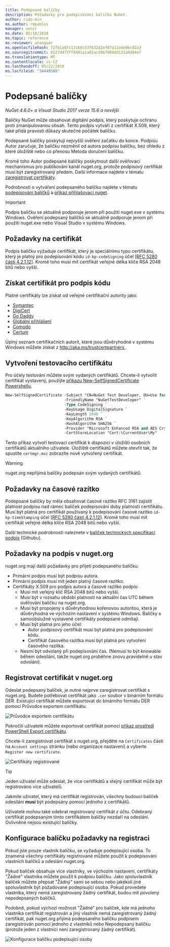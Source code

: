 ```yaml
---
title: Podepsané balíčky
description: Požadavky pro podepisování balíčku NuGet.
author: rido-min
ms.author: rmpablos
manager: unnir
ms.date: 05/18/2018
ms.topic: reference
ms.reviewer: ananguar
ms.openlocfilehash: 72fb1a87c13160c53f632d2ef87a12a4e9bc02a3
ms.sourcegitcommit: 8127dd73ff8481a1a01acd9b7004dd131a9d84e7
ms.translationtype: MT
ms.contentlocale: cs-CZ
ms.lasthandoff: 05/22/2018
ms.locfileid: "34449588"
---
```

# <a name="signed-packages"></a>Podepsané balíčky

*NuGet 4.6.0+ a Visual Studio 2017 verze 15.6 a novější*

Balíčky NuGet může obsahovat digitální podpis, který poskytuje ochranu proti zmanipulovanou obsah. Tento podpis vytváří z certifikát X.509, který také přidá pravosti důkazy skutečné počátek balíčku.

Podepsané balíčky poskytují nejvyšší ověření začátku do konce. Podpisu Autor zaručuje, že balíčku nezměnil od autora podpisu balíčku, bez ohledu z které úložiště nebo co přenosu Metoda doručení balíčku.

Kromě toho Autor podepsané balíčky poskytnout další ověřovací mechanismus pro publikování kanál nuget.org, protože podpisový certifikát musí být zaregistrovaný předem. Další informace najdete v tématu [zaregistrovat certifikáty](#register-certificate-on-nugetorg).

Podrobnosti o vytváření podepsaného balíčku najdete v tématu [podepisování balíčků](../create-packages/Sign-a-package.md) a [příkaz přihlašovací nuget](../tools/cli-ref-sign.md).

> [!Important]
> Podpis balíčku se aktuálně podporuje jenom při použití nuget.exe v systému Windows. Ověření podepsaný balíčků se aktuálně podporuje jenom při použití nuget.exe nebo Visual Studio v systému Windows.

## <a name="certificate-requirements"></a>Požadavky na certifikát

Podpis balíčku vyžaduje certifikát, který je speciálnímu typu certifikátu, který je platný pro podepisování kódu `id-kp-codeSigning` účel [[RFC 5280 části 4.2.1.12](https://tools.ietf.org/html/rfc5280#section-4.2.1.12)]. Kromě toho musí mít certifikát veřejné délka klíče RSA 2048 bitů nebo vyšší.

## <a name="get-a-code-signing-certificate"></a>Získat certifikát pro podpis kódu

Platné certifikáty lze získat od veřejné certifikační autority jako:

- [Symantec](https://trustcenter.websecurity.symantec.com/process/trust/productOptions?productType=SoftwareValidationClass3)
- [DigiCert](https://www.digicert.com/code-signing/)
- [Go Daddy](https://www.godaddy.com/web-security/code-signing-certificate)
- [Globální přihlášení](https://www.globalsign.com/en/code-signing-certificate/)
- [Comodo](https://www.comodo.com/e-commerce/code-signing/code-signing-certificate.php)
- [Certum](https://www.certum.eu/certum/cert,offer_en_open_source_cs.xml) 

Úplný seznam certifikačních autorit, které jsou důvěryhodné v systému Windows můžete získat z [ http://aka.ms/trustcertpartners ](http://aka.ms/trustcertpartners).

## <a name="create-a-test-certificate"></a>Vytvoření testovacího certifikátu

Pro účely testování můžete svým vydaných certifikátů. Chcete-li vytvořit certifikát vystavený, použijte [příkazu New-SelfSignedCertificate Powershellu](/powershell/module/pkiclient/new-selfsignedcertificate.md).

```ps
New-SelfSignedCertificate -Subject "CN=NuGet Test Developer, OU=Use for testing purposes ONLY" `
                          -FriendlyName "NuGetTestDeveloper" `
                          -Type CodeSigning `
                          -KeyUsage DigitalSignature `
                          -KeyLength 2048 `
                          -KeyAlgorithm RSA `
                          -HashAlgorithm SHA256 `
                          -Provider "Microsoft Enhanced RSA and AES Cryptographic Provider" `
                          -CertStoreLocation "Cert:\CurrentUser\My" 
```

Tento příkaz vytvoří testovací certifikát k dispozici v úložišti osobních certifikátů aktuálního uživatele. Úložiště certifikátů můžete otevřít tak, že spustíte `certmgr.msc` zobrazíte nově vytvořený certifikát.

> [!Warning]
> nuget.org nepřijímá balíčky podepsán svým vydaných certifikátů.

## <a name="timestamp-requirements"></a>Požadavky na časové razítko

Podepsané balíčky by měla obsahovat časové razítko RFC 3161 zajistit platnost podpisu nad rámec balíček podepisování doby platnosti certifikátu. Musí být platná pro certifikát používaný k podepisování časové razítko `id-kp-timeStamping` účel [[RFC 5280 části 4.2.1.12](https://tools.ietf.org/html/rfc5280#section-4.2.1.12)]. Kromě toho musí mít certifikát veřejné délka klíče RSA 2048 bitů nebo vyšší.

Další technické podrobnosti naleznete v [balíček technických specifikací podpis](https://github.com/NuGet/Home/wiki/Package-Signatures-Technical-Details) (Githubu).

## <a name="signature-requirements-on-nugetorg"></a>Požadavky na podpis v nuget.org

nuget.org mají další požadavky pro přijetí podepsaného balíčku:

- Primární podpis musí být podpisu autora.
- Primární podpis musí mít jeden platný časové razítko.
- Certifikáty X.509 pro podpis autora a časové razítko podpis:
  - Musí mít veřejný klíč RSA 2048 bitů nebo vyšší.
  - Musí být v rozsahu období platnosti na aktuální čas UTC během ověřování balíčku na nuget.org.
  - Musí být propojeny s důvěryhodnou kořenovou autoritou, která je důvěryhodná ve výchozím nastavení v systému Windows. Balíčky s samoobslužné vystavené certifikáty podepsané odmítají.
  - Musí být platná pro jeho účel: 
    - Autor podpisový certifikát musí být platná pro podepisování kódu.
    - Certifikát časového razítka musí být platná pro vytvoření časového razítka.
  - Nesmí být odvolaný při podepisování čas. (Nemusí to být knowable během odesílání, takže nuget.org proběhne znovu pravidelně u stav odvolání).

## <a name="register-certificate-on-nugetorg"></a>Registrovat certifikát v nuget.org

Odeslat podepsaný balíček, je nutné nejprve zaregistrovat certifikát s nuget.org. Budete potřebovat certifikát jako `.cer` soubor v binárním formátu DER. Existující certifikát můžete exportovat do binárního formátu DER pomocí Průvodce exportem certifikátu.

![Průvodce exportem certifikátu](media/CertificateExportWizard.png)

Pokročilí uživatelé můžete exportovat certifikát pomocí [příkaz prostředí PowerShell Export certifikátu](/powershell/module/pkiclient/export-certificate.md).

Chcete-li zaregistrovat certifikát s nuget.org, přejděte na `Certificates` části na `Account settings` stránku (nebo organizace nastavení) a vyberte `Register new certificate`.

![Certifikáty registrované](media/registered-certs.png)

> [!Tip]
> Jeden uživatel může odeslat, že více certifikátů a stejný certifikát může být registrováno více uživatelů.

Jakmile uživatel, který má certifikát registrován, všechny budoucí balíček odesílání **musí** být podepsány pomocí jednoho z certifikátů.

Uživatelé mohou také odebrat registrovaný certifikát z účtu. Odebraný certifikát podepsaným tímto certifikátem balíčky nezdaří na odeslání. Ovlivněné nejsou existující balíčky.

## <a name="configure-package-signing-requirements"></a>Konfigurace balíčku požadavky na registraci

Pokud jste pouze vlastník balíčku, se vyžaduje podepisující osoba. To znamená všechny certifikáty registrované můžete použít k podepisování vlastních balíčků a odeslání nuget.org.

Pokud balíček obsahuje více vlastníky, ve výchozím nastavení, certifikáty "Žádné" vlastníka můžete použít k podpisu balíčku. Jako spoluvlastník balíček můžete přepsat "Žádný" sami se sebou nebo jakékoli jiné spoluvlastník být požadované podepisující osoba. Pokud provedete vlastníka, který nemá zaregistrovaný žádný certifikát, budou mít povolený nepodepsaných balíčků. 

Podobně, pokud výchozí možnost "Žádné" pro balíček, kde má jednoho vlastníka certifikát registrován a jiný vlastník nemá zaregistrovaný žádný certifikát, pak nuget.org přijímá podepsaného balíčku podpisem zaregistrován pomocí jednoho z vlastníků nebo Nepodepsaný balíčku (protože jeden z vlastníci není zaregistrovaný žádný certifikát).

![Konfigurace balíčku podepisující osoby](media/configure-package-signers.png)
